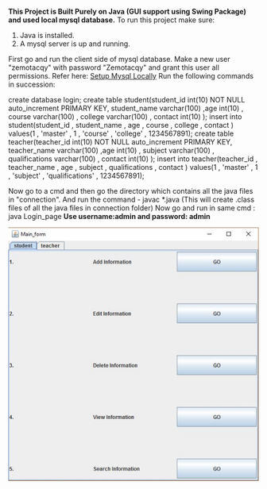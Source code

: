 **This Project is Built Purely on Java (GUI support using Swing Package) and used local mysql database.**
To run this project make sure:
1. Java is installed.
2. A mysql server is up and running.

First go and run the client side of mysql database.
Make a new user "zemotacqy" with password "Zemotacqy" and grant this user all permissions.
Refer here: [Setup Mysql Locally](https://www.digitalocean.com/community/tutorials/how-to-create-a-new-user-and-grant-permissions-in-mysql)
Run the following commands in succession:

create database login;
create table student(student_id int(10) NOT NULL auto_increment PRIMARY KEY, student_name varchar(100) ,age int(10) , course varchar(100) , college varchar(100) , contact int(10) );
insert into student(student_id , student_name , age , course , college , contact ) values(1 , 'master' , 1 , 'course' , 'college' , 1234567891);
create table teacher(teacher_id int(10) NOT NULL auto_increment PRIMARY KEY, teacher_name varchar(100) ,age int(10) , subject varchar(100) , qualifications varchar(100) , contact int(10) );
insert into teacher(teacher_id , teacher_name , age , subject , qualifications , contact ) values(1 , 'master' , 1 , 'subject' , 'qualifications' , 1234567891);

Now go to a cmd and then go the directory which contains all the java files in "connection".
And run the command - javac *.java
(This will create .class files of all the java files in connection folder)
Now go and run in same cmd : java Login_page
**Use username:admin and password: admin**

![small Preview](https://github.com/Zemotacqy/Student-Teacher-Portal/blob/master/Preview.JPG)
